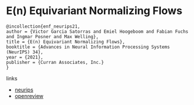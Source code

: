 # E(n) Equivariant Normalizing Flows

```
@incollection{enf_neurips21,
author = {Victor Garcia Satorras and Emiel Hoogeboom and Fabian Fuchs and Ingmar Posner and Max Welling},
title = {E(n) Equivariant Normalizing Flows},
booktitle = {Advances in Neural Information Processing Systems (NeurIPS) 34},
year = {2021},
publisher = {Curran Associates, Inc.}
}
```

links
- [neurips](https://neurips.cc/Conferences/2021/ScheduleMultitrack?event=28306)
- [openreview](https://openreview.net/forum?id=N5hQI_RowVA)
